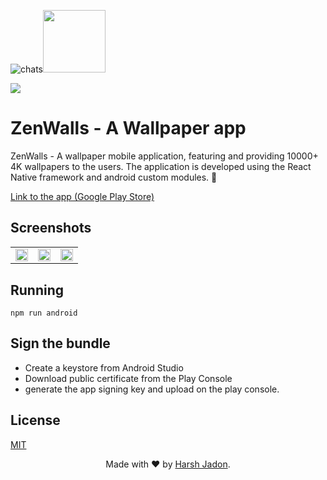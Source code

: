 ![chats](https://github.com/harshjadon9/ZenWalls/assets/62889318/e32c7c02-0c64-41ae-9723-8adea6cae938)<img width="100" src="https://github.com/harshjadon9/ZenWalls/assets/62889318/4cfd32dd-0fd1-4f94-bc26-1ad0959265da.png">


<img src="https://img.shields.io/badge/react_native-%2320232a.svg?style=for-the-badge&logo=react&logoColor=%2361DAFB">

# ZenWalls - A Wallpaper app
ZenWalls - A wallpaper mobile application, featuring and providing 10000+ 4K wallpapers to the users. The application is developed using the React Native framework and android custom modules. 🚀

[Link to the app (Google Play Store)](https://play.google.com/store/apps/details?id=com.zenwalls)

## Screenshots 
<table>
<tr>
<td><img width="100%" src="https://github.com/harshjadon9/ZenWalls/assets/62889318/f3fd4d81-d89c-4ca7-a130-383e97130307.png"></td>
<td><img width="100%" src="https://github.com/harshjadon9/ZenWalls/assets/62889318/6c716cfa-767b-408f-80f2-ece0327df22d.png"></td>
<td><img width="100%" src="https://github.com/harshjadon9/ZenWalls/assets/62889318/29a6d2c4-ebd3-444a-9323-315d9e5e0426.png"></td>
<tr>
</table>


## Running
```npm run android```


## Sign the bundle

 - Create a keystore from Android Studio
 - Download public certificate from the Play Console
 - generate the app signing key and upload on the play console.


## License
[MIT](https://choosealicense.com/licenses/mit/)


  <p align="center">
    Made with ❤️ by <a href="https://harshjadon.com/">Harsh Jadon</a>.
    </p>

